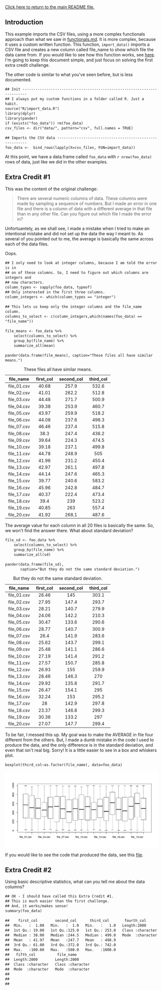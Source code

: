 [Click here to return to the main README file.](./README.md)

Introduction
------------

This example imports the CSV files, using a more complex functionals
approach than what we saw in [functionals.md](./functionals.md). It is
more complex, because it uses a custom written function. This function,
`import_data()` imports a CSV file and creates a new column called
file\_name to show which file the data came from. If you would like to
see how this function works, see [here](./R/import_data.R). I'm going to
keep this document simple, and just focus on solving the first extra
credit challenge.

The other code is similar to what you've seen before, but is less
documented.

    ## Init ------------------------------------------------------------------------
    ## I always put my custom functions in a folder called R. Just a habit.
    source("R/import_data.R")
    library(dplyr)
    library(pander)
    if (exists("foo_data")) rm(foo_data)
    csv_files <- dir("data/", pattern="csv", full.names = TRUE)

    ## Imports the CSV data --------------------------------------------------------
    foo_data <-  bind_rows(lapply(X=csv_files, FUN=import_data))

At this point, we have a data.frame called `foo_data` with
`r nrow(foo_data)` rows of data, just like we did in the other examples.

Extra Credit \#1
----------------

This was the content of the original challenge:

> There are several numeric columns of data. These columns were made by
> sampling a sequence of numbers. But I made an error in one file and
> there is a column of data with a different average in that file than in
> any other file. Can you figure out which file I made the error in?

Unfortuantely, as we shall see, I made a mistake when I tried to make an
intentional mistake and did not set up the data the way I meant to. As 
several of you pointed out to me, the average is basically the same across
each of the data files.

Oops.

    ## I only need to look at integer columns, because I am told the error is in
    ## on of these columns. So, I need to figure out which columns are integers and
    ## now characters.
    column_types <- sapply(foo_data, typeof)
    ## Only interested in the first three columns.
    column_integers <- which(column_types == "integer")

    ## This lets us keep only the integer columns and the file_name column.
    columns_to_select <- c(column_integers,which(names(foo_data) == "file_name"))

    file_means <- foo_data %>%
        select(columns_to_select) %>%
        group_by(file_name) %>%
        summarize_all(mean)

    pander(data.frame(file_means), caption="These files all have similar means.")

<table style="width:69%;">
<caption>These files all have similar means.</caption>
<colgroup>
<col width="16%" />
<col width="16%" />
<col width="18%" />
<col width="18%" />
</colgroup>
<thead>
<tr class="header">
<th align="center">file_name</th>
<th align="center">first_col</th>
<th align="center">second_col</th>
<th align="center">third_col</th>
</tr>
</thead>
<tbody>
<tr class="odd">
<td align="center">file_01.csv</td>
<td align="center">40.68</td>
<td align="center">257.9</td>
<td align="center">532.6</td>
</tr>
<tr class="even">
<td align="center">file_02.csv</td>
<td align="center">41.01</td>
<td align="center">262.2</td>
<td align="center">512.8</td>
</tr>
<tr class="odd">
<td align="center">file_03.csv</td>
<td align="center">44.48</td>
<td align="center">271.7</td>
<td align="center">500.9</td>
</tr>
<tr class="even">
<td align="center">file_04.csv</td>
<td align="center">39.38</td>
<td align="center">253.9</td>
<td align="center">460.7</td>
</tr>
<tr class="odd">
<td align="center">file_05.csv</td>
<td align="center">43.97</td>
<td align="center">259.9</td>
<td align="center">518.2</td>
</tr>
<tr class="even">
<td align="center">file_06.csv</td>
<td align="center">44.08</td>
<td align="center">237.6</td>
<td align="center">498.3</td>
</tr>
<tr class="odd">
<td align="center">file_07.csv</td>
<td align="center">46.46</td>
<td align="center">237.4</td>
<td align="center">515.8</td>
</tr>
<tr class="even">
<td align="center">file_08.csv</td>
<td align="center">38.3</td>
<td align="center">247.4</td>
<td align="center">436.2</td>
</tr>
<tr class="odd">
<td align="center">file_09.csv</td>
<td align="center">39.64</td>
<td align="center">224.3</td>
<td align="center">474.5</td>
</tr>
<tr class="even">
<td align="center">file_10.csv</td>
<td align="center">39.18</td>
<td align="center">237.1</td>
<td align="center">499.8</td>
</tr>
<tr class="odd">
<td align="center">file_11.csv</td>
<td align="center">44.78</td>
<td align="center">248.9</td>
<td align="center">505</td>
</tr>
<tr class="even">
<td align="center">file_12.csv</td>
<td align="center">41.96</td>
<td align="center">231.2</td>
<td align="center">450.4</td>
</tr>
<tr class="odd">
<td align="center">file_13.csv</td>
<td align="center">42.97</td>
<td align="center">261.1</td>
<td align="center">497.8</td>
</tr>
<tr class="even">
<td align="center">file_14.csv</td>
<td align="center">44.14</td>
<td align="center">247.6</td>
<td align="center">465.3</td>
</tr>
<tr class="odd">
<td align="center">file_15.csv</td>
<td align="center">39.77</td>
<td align="center">240.6</td>
<td align="center">583.2</td>
</tr>
<tr class="even">
<td align="center">file_16.csv</td>
<td align="center">45.96</td>
<td align="center">242.8</td>
<td align="center">484.7</td>
</tr>
<tr class="odd">
<td align="center">file_17.csv</td>
<td align="center">40.37</td>
<td align="center">222.4</td>
<td align="center">473.4</td>
</tr>
<tr class="even">
<td align="center">file_18.csv</td>
<td align="center">39.4</td>
<td align="center">239</td>
<td align="center">523.2</td>
</tr>
<tr class="odd">
<td align="center">file_19.csv</td>
<td align="center">40.85</td>
<td align="center">263</td>
<td align="center">557.4</td>
</tr>
<tr class="even">
<td align="center">file_20.csv</td>
<td align="center">41.92</td>
<td align="center">268.1</td>
<td align="center">487.6</td>
</tr>
</tbody>
</table>

The average value for each column in all 20 files is basically the
same. So, we won't find the answer there. What about standard
deviation?

    file_sd <- foo_data %>%
        select(columns_to_select) %>%
        group_by(file_name) %>%
        summarize_all(sd)

    pander(data.frame(file_sd),
           caption="But they do not the same standard deviation.")

<table style="width:69%;">
<caption>But they do not the same standard deviation.</caption>
<colgroup>
<col width="16%" />
<col width="16%" />
<col width="18%" />
<col width="18%" />
</colgroup>
<thead>
<tr class="header">
<th align="center">file_name</th>
<th align="center">first_col</th>
<th align="center">second_col</th>
<th align="center">third_col</th>
</tr>
</thead>
<tbody>
<tr class="odd">
<td align="center">file_01.csv</td>
<td align="center">26.46</td>
<td align="center">145</td>
<td align="center">303.1</td>
</tr>
<tr class="even">
<td align="center">file_02.csv</td>
<td align="center">27.95</td>
<td align="center">147.4</td>
<td align="center">293.7</td>
</tr>
<tr class="odd">
<td align="center">file_03.csv</td>
<td align="center">28.21</td>
<td align="center">140.7</td>
<td align="center">279.9</td>
</tr>
<tr class="even">
<td align="center">file_04.csv</td>
<td align="center">24.06</td>
<td align="center">142.2</td>
<td align="center">210.3</td>
</tr>
<tr class="odd">
<td align="center">file_05.csv</td>
<td align="center">30.47</td>
<td align="center">133.6</td>
<td align="center">290.6</td>
</tr>
<tr class="even">
<td align="center">file_06.csv</td>
<td align="center">28.77</td>
<td align="center">140.7</td>
<td align="center">300.9</td>
</tr>
<tr class="odd">
<td align="center">file_07.csv</td>
<td align="center">26.4</td>
<td align="center">141.9</td>
<td align="center">283.6</td>
</tr>
<tr class="even">
<td align="center">file_08.csv</td>
<td align="center">25.62</td>
<td align="center">143.7</td>
<td align="center">299.1</td>
</tr>
<tr class="odd">
<td align="center">file_09.csv</td>
<td align="center">25.48</td>
<td align="center">141.1</td>
<td align="center">286.6</td>
</tr>
<tr class="even">
<td align="center">file_10.csv</td>
<td align="center">27.19</td>
<td align="center">141.4</td>
<td align="center">291.2</td>
</tr>
<tr class="odd">
<td align="center">file_11.csv</td>
<td align="center">27.57</td>
<td align="center">150.7</td>
<td align="center">285.8</td>
</tr>
<tr class="even">
<td align="center">file_12.csv</td>
<td align="center">26.93</td>
<td align="center">155</td>
<td align="center">259.9</td>
</tr>
<tr class="odd">
<td align="center">file_13.csv</td>
<td align="center">28.46</td>
<td align="center">146.3</td>
<td align="center">270</td>
</tr>
<tr class="even">
<td align="center">file_14.csv</td>
<td align="center">29.92</td>
<td align="center">135.8</td>
<td align="center">291.7</td>
</tr>
<tr class="odd">
<td align="center">file_15.csv</td>
<td align="center">26.47</td>
<td align="center">154.1</td>
<td align="center">295</td>
</tr>
<tr class="even">
<td align="center">file_16.csv</td>
<td align="center">32.24</td>
<td align="center">153</td>
<td align="center">295.2</td>
</tr>
<tr class="odd">
<td align="center">file_17.csv</td>
<td align="center">28</td>
<td align="center">142.9</td>
<td align="center">297.8</td>
</tr>
<tr class="even">
<td align="center">file_18.csv</td>
<td align="center">23.37</td>
<td align="center">146.8</td>
<td align="center">299.3</td>
</tr>
<tr class="odd">
<td align="center">file_19.csv</td>
<td align="center">30.36</td>
<td align="center">133.2</td>
<td align="center">297</td>
</tr>
<tr class="even">
<td align="center">file_20.csv</td>
<td align="center">27.07</td>
<td align="center">147.7</td>
<td align="center">299.4</td>
</tr>
</tbody>
</table>

To be fair, I messed this up. My goal was to make the AVERAGE in file
four different from the others. But, I made a dumb mistake in the code I
used to produce the data, and the only difference is in the standard
deviation, and even that isn't real big. Sorry! It is a little easier to
see in a box and whiskers plot.

    boxplot(third_col~as.factor(file_name), data=foo_data)

<img src="extra-credit_files/figure-markdown_strict/ec1-p3-1.png" style="display: block; margin: auto;" />

If you would like to see the code that produced the data, see this [file](./data/files.R).

Extra Credit \#2
----------------

Using basic descriptive statistics, what can you tell me about the data
columns?

    ## OK - I should have called this Extra Credit #1.
    ## This is much easier than the first challenge.
    ## And, it works/makes sense!
    summary(foo_data)

    ##    first_col        second_col      third_col       fourth_col       
    ##  Min.   :  1.00   Min.   :  1.0   Min.   :   1.0   Length:2000       
    ##  1st Qu.: 19.00   1st Qu.:125.0   1st Qu.: 253.0   Class :character  
    ##  Median : 38.00   Median :244.5   Median : 499.0   Mode  :character  
    ##  Mean   : 41.97   Mean   :247.7   Mean   : 498.9                     
    ##  3rd Qu.: 61.00   3rd Qu.:372.0   3rd Qu.: 742.0                     
    ##  Max.   :100.00   Max.   :500.0   Max.   :1000.0                     
    ##   fifth_col          file_name        
    ##  Length:2000        Length:2000       
    ##  Class :character   Class :character  
    ##  Mode  :character   Mode  :character  
    ##                                       
    ##                                       
    ##
